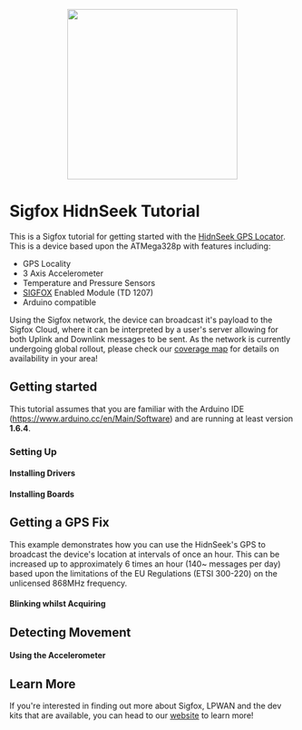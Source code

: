 <p align="center"><img src ="http://makers.sigfox.com/img/sigfox-logo-black.svg" width="300"></p>

# Sigfox HidnSeek Tutorial
This is a Sigfox tutorial for getting started with the [HidnSeek GPS Locator](https://www.hidnseek.fr/). This is a device based upon the ATMega328p with features including:

* GPS Locality
* 3 Axis Accelerometer
* Temperature and Pressure Sensors
* [SIGFOX](https://sigfox.com) Enabled Module (TD 1207)
* Arduino compatible

Using the Sigfox network, the device can broadcast it's payload to the Sigfox Cloud, where it can be interpreted by a user's server allowing for both Uplink and Downlink messages to be sent. As the network is currently undergoing global rollout, please check our [coverage map](http://www.sigfox.com/coverage) for details on availability in your area!

## Getting started
This tutorial assumes that you are familiar with the Arduino IDE (https://www.arduino.cc/en/Main/Software) and are running at least version **1.6.4**.

### Setting Up



#### Installing Drivers

#### Installing Boards

## Getting a GPS Fix

This example demonstrates how you can use the HidnSeek's GPS to broadcast the device's location at intervals of once an hour. This can be increased up to approximately 6 times an hour (140~ messages per day) based upon the limitations of the EU Regulations (ETSI 300-220) on the unlicensed 868MHz frequency.
#### Blinking whilst Acquiring

## Detecting Movement

#### Using the Accelerometer

## Learn More

If you're interested in finding out more about Sigfox, LPWAN and the dev kits that are available, you can head to our [website](http://makers.sigfox.com) to learn more!
